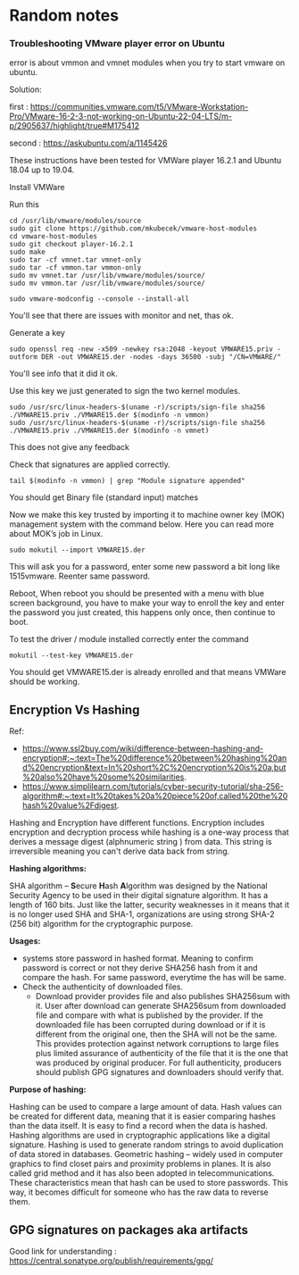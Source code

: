 # Random notes

### Troubleshooting VMware player error on Ubuntu

error is about vmmon and vmnet modules when you try to start vmware on ubuntu.

Solution: 

first : https://communities.vmware.com/t5/VMware-Workstation-Pro/VMware-16-2-3-not-working-on-Ubuntu-22-04-LTS/m-p/2905637/highlight/true#M175412

second : https://askubuntu.com/a/1145426

These instructions have been tested for VMWare player 16.2.1 and Ubuntu 18.04 up to 19.04.

Install VMWare

Run this

```
cd /usr/lib/vmware/modules/source
sudo git clone https://github.com/mkubecek/vmware-host-modules
cd vmware-host-modules
sudo git checkout player-16.2.1
sudo make
sudo tar -cf vmnet.tar vmnet-only
sudo tar -cf vmmon.tar vmmon-only
sudo mv vmnet.tar /usr/lib/vmware/modules/source/
sudo mv vmmon.tar /usr/lib/vmware/modules/source/
```

```
sudo vmware-modconfig --console --install-all
```

You'll see that there are issues with monitor and net, thas ok.

Generate a key

```
sudo openssl req -new -x509 -newkey rsa:2048 -keyout VMWARE15.priv -outform DER -out VMWARE15.der -nodes -days 36500 -subj "/CN=VMWARE/"
```

You'll see info that it did it ok.

Use this key we just generated to sign the two kernel modules.

```
sudo /usr/src/linux-headers-$(uname -r)/scripts/sign-file sha256 ./VMWARE15.priv ./VMWARE15.der $(modinfo -n vmmon)
sudo /usr/src/linux-headers-$(uname -r)/scripts/sign-file sha256 ./VMWARE15.priv ./VMWARE15.der $(modinfo -n vmnet)
```

This does not give any feedback

Check that signatures are applied correctly.

```
tail $(modinfo -n vmmon) | grep "Module signature appended"
```
You should get Binary file (standard input) matches

Now we make this key trusted by importing it to machine owner key (MOK) management system with the command below. Here you can read more about MOK’s job in Linux.

```
sudo mokutil --import VMWARE15.der
```
This will ask you for a password, enter some new password a bit long like 1515vmware. Reenter same password.

Reboot, When reboot you should be presented with a menu with blue screen background, you have to make your way to enroll the key and enter the password you just created, this happens only once, then continue to boot.

To test the driver / module installed correctly enter the command

```
mokutil --test-key VMWARE15.der
```
You should get VMWARE15.der is already enrolled and that means VMWare should be working.


## Encryption Vs Hashing

Ref:
- https://www.ssl2buy.com/wiki/difference-between-hashing-and-encryption#:~:text=The%20difference%20between%20hashing%20and%20encryption&text=In%20short%2C%20encryption%20is%20a,but%20also%20have%20some%20similarities.
- https://www.simplilearn.com/tutorials/cyber-security-tutorial/sha-256-algorithm#:~:text=It%20takes%20a%20piece%20of,called%20the%20hash%20value%2Fdigest.

Hashing and Encryption have different functions. Encryption includes encryption and decryption process while hashing is a one-way process that derives a message digest (alphnumeric string ) from data. This string is irreversible meaning you can't derive data back from string. 

**Hashing algorithms:**

SHA algorithm – **S**ecure **H**ash **A**lgorithm was designed by the National Security Agency to be used in their digital signature algorithm. It has a length of 160 bits. Just like the latter, security weaknesses in it means that it is no longer used SHA and SHA-1, organizations are using strong SHA-2 (256 bit) algorithm for the cryptographic purpose. 

**Usages:**

- systems store password in hashed format. Meaning to confirm password is correct or not they derive SHA256 hash from it and compare the hash. For same password, everytime the has will be same.
- Check the authenticity of downloaded files. 
  - Download provider provides file and also publishes SHA256sum with it. User after download can generate SHA256sum from downloaded file and compare with what is published by the provider. If the downloaded file has been corrupted during download or if it is different from the original one, then the SHA will not be the same. This provides protection against network corruptions to large files plus limited assurance of authenticity of the file that it is the one that was produced by original producer. For full authenticity, producers should publish GPG signatures and downloaders should verify that.

**Purpose of hashing:**

Hashing can be used to compare a large amount of data. Hash values can be created for different data, meaning that it is easier comparing hashes than the data itself.
 It is easy to find a record when the data is hashed.
Hashing algorithms are used in cryptographic applications like a digital signature.
Hashing is used to generate random strings to avoid duplication of data stored in databases.
Geometric hashing – widely used in computer graphics to find closet pairs and proximity problems in planes. It is also called grid method and it has also been adopted in telecommunications.
These characteristics mean that hash can be used to store passwords. This way, it becomes difficult for someone who has the raw data to reverse them.

## GPG signatures on packages aka artifacts

Good link for understanding : https://central.sonatype.org/publish/requirements/gpg/
